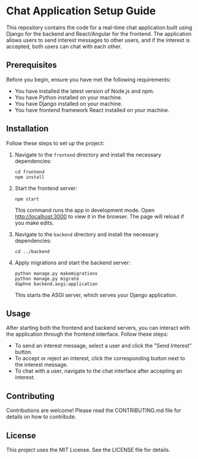  

# Chat Application Setup Guide

This repository contains the code for a real-time chat application built using Django for the backend and React/Angular for the frontend. The application allows users to send interest messages to other users, and if the interest is accepted, both users can chat with each other.

## Prerequisites

Before you begin, ensure you have met the following requirements:

- You have installed the latest version of Node.js and npm.
- You have Python installed on your machine.
- You have Django installed on your machine.
- You have  frontend framework React installed on your machine.

## Installation

Follow these steps to set up the project:

1. Navigate to the `frontend` directory and install the necessary dependencies:

   ```
   cd frontend
   npm install
   ```

2. Start the frontend server:

   ```
   npm start
   ```

   This command runs the app in development mode. Open [http://localhost:3000](http://localhost:3000) to view it in the browser. The page will reload if you make edits.

3. Navigate to the `backend` directory and install the necessary dependencies:

   ```
   cd ../backend
    ```

4. Apply migrations and start the backend server:

   ```
   python manage.py makemigrations
   python manage.py migrate
   daphne backend.asgi:application
   ```

   This starts the ASGI server, which serves your Django application.

## Usage

After starting both the frontend and backend servers, you can interact with the application through the frontend interface. Follow these steps:

- To send an interest message, select a user and click the "Send Interest" button.
- To accept or reject an interest, click the corresponding button next to the interest message.
- To chat with a user, navigate to the chat interface after accepting an interest.

## Contributing

Contributions are welcome! Please read the CONTRIBUTING.md file for details on how to contribute.

## License

This project uses the MIT License. See the LICENSE file for details.

